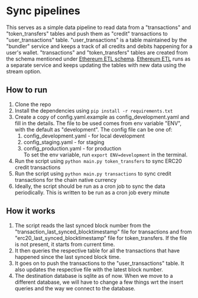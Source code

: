# Sync pipelines
This serves as a simple data pipeline to read data from a "transactions" and "token_transfers" tables and push them as "credit" transactions to "user_transactions" table. "user_transactions" is a table maintained by the "bundler" service and keeps a track of all credits and debits happening for a user's wallet. "transactions" and "token_transfers" tables are created from the schema mentioned under [Ethereum ETL schema](https://github.com/blockchain-etl/ethereum-etl-postgres/tree/master/schema). [Ethereum ETL](https://github.com/blockchain-etl/ethereum-etl/) runs as a separate service and keeps updating the tables with new data using the stream option.</br>

## How to run
1. Clone the repo
2. Install the dependencies using `pip install -r requirements.txt`
3. Create a copy of config.yaml.example as config_development.yaml and fill in the details. The file to be used comes from env variable "ENV", with the default as "development". The config file can be one of:
   1. config_development.yaml - for local development
   2. config_staging.yaml - for staging
   3. config_production.yaml - for production</br>To set the env variable, run `export ENV=development` in the terminal.
4. Run the script using `python main.py token_transfers` to sync ERC20 credit transactions
5. Run the script using `python main.py transactions` to sync credit transactions for the chain native currency
6. Ideally, the script should be run as a cron job to sync the data periodically. This is written to be run as a cron job every minute

## How it works
1. The script reads the last synced block number from the "transaction_last_synced_blocktimestamp" file for transactions and from "erc20_last_synced_blocktimestamp" file for token_transfers. If the file is not present, it starts from current time.
2. It then queries the respective table for all the transactions that have happened since the last synced block time.
3. It goes on to push the transactions to the "user_transactions" table. It also updates the respective file with the latest block number.
4. The destination database is sqlite as of now. When we move to a different database, we will have to change a few things wrt the insert queries and the way we connect to the database.